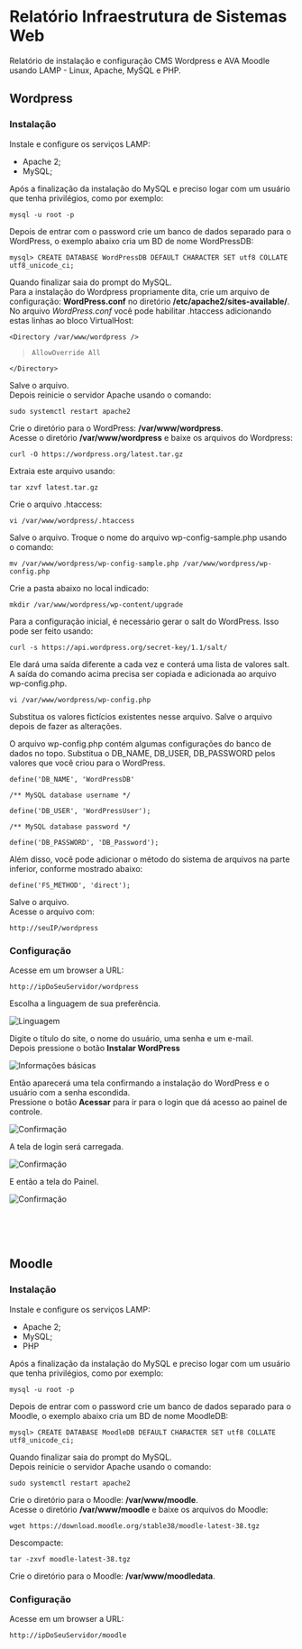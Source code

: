 # Relatório Infraestrutura de Sistemas Web
Relatório de instalação e configuração CMS Wordpress e AVA Moodle usando LAMP - Linux, Apache, MySQL e PHP.

## Wordpress
### Instalação
Instale e configure os serviços LAMP:
* Apache 2;
* MySQL;

Após a finalização da instalação do MySQL e preciso logar com um usuário que tenha privilégios, como por exemplo:

`mysql -u root -p`
  
Depois de entrar com o password crie um banco de dados separado para o WordPress, o exemplo abaixo cria um BD de nome WordPressDB: 

`mysql> CREATE DATABASE WordPressDB DEFAULT CHARACTER SET utf8 COLLATE utf8_unicode_ci;`

Quando finalizar saia do prompt do MySQL.<br>
Para a instalação do Wordpress propriamente dita, crie um arquivo de configuração: __WordPress.conf__ no diretório __/etc/apache2/sites-available/__.<br>
No arquivo *WordPress.conf* você pode habilitar .htaccess adicionando estas linhas ao bloco VirtualHost:

`<Directory /var/www/wordpress />`<br>

>`AllowOverride All`<br>

`</Directory>`

Salve o arquivo.<br>
Depois reinicie o servidor Apache usando o comando:

`sudo systemctl restart apache2`

Crie o diretório para o WordPress: __/var/www/wordpress__.<br>
Acesse o diretório __/var/www/wordpress__ e baixe os arquivos do Wordpress:

`curl -O https://wordpress.org/latest.tar.gz`

Extraia este arquivo usando:

`tar xzvf latest.tar.gz`

Crie o arquivo .htaccess:

`vi /var/www/wordpress/.htaccess`

Salve o arquivo. Troque o nome do arquivo wp-config-sample.php usando o comando:

`mv /var/www/wordpress/wp-config-sample.php /var/www/wordpress/wp-config.php`

Crie a pasta abaixo no local indicado:

`mkdir /var/www/wordpress/wp-content/upgrade`

Para a configuração inicial, é necessário gerar o salt do WordPress. Isso pode ser feito usando:

`curl -s https://api.wordpress.org/secret-key/1.1/salt/`

Ele dará uma saída diferente a cada vez e conterá uma lista de valores salt. A saída do comando acima precisa ser copiada e adicionada ao arquivo wp-config.php.

`vi /var/www/wordpress/wp-config.php`

Substitua os valores fictícios existentes nesse arquivo. Salve o arquivo depois de fazer as alterações.<br>

O arquivo wp-config.php contém algumas configurações do banco de dados no topo. Substitua o DB_NAME, DB_USER, DB_PASSWORD pelos valores que você criou para o WordPress.

`define('DB_NAME', 'WordPressDB' `

`/** MySQL database username */`

`define('DB_USER', 'WordPressUser');`

`/** MySQL database password */`

`define('DB_PASSWORD', 'DB_Password');`

Além disso, você pode adicionar o método do sistema de arquivos na parte inferior, conforme mostrado abaixo:

`define('FS_METHOD', 'direct');`

Salve o arquivo.<br>
Acesse o arquivo com:

`http://seuIP/wordpress`
  
### Configuração
Acesse em um browser a URL:

`http://ipDoSeuServidor/wordpress`

Escolha a linguagem de sua preferência.<br>

![Linguagem](https://github.com/raoever/relatorio_ISW/blob/main/wordpress1.png)

Digite o título do site, o nome do usuário, uma senha e um e-mail.<br>
Depois pressione o botão __Instalar WordPress__

![Informações básicas](https://github.com/raoever/relatorio_ISW/blob/main/wordpress2.png)

Então aparecerá uma tela confirmando a instalação do WordPress e o usuário com a senha escondida.<br>
Pressione o botão __Acessar__ para ir para o login que dá acesso ao painel de controle.

![Confirmação](https://github.com/raoever/relatorio_ISW/blob/main/wordpress3.png)

A tela de login será carregada.

![Confirmação](https://github.com/raoever/relatorio_ISW/blob/main/wordpress4.png)

E então a tela do Painel.

![Confirmação](https://github.com/raoever/relatorio_ISW/blob/main/wordpress5.png)

<br><br><br>
## Moodle
### Instalação
Instale e configure os serviços LAMP:
* Apache 2;
* MySQL;
* PHP

Após a finalização da instalação do MySQL e preciso logar com um usuário que tenha privilégios, como por exemplo:

`mysql -u root -p`
  
Depois de entrar com o password crie um banco de dados separado para o Moodle, o exemplo abaixo cria um BD de nome MoodleDB: 

`mysql> CREATE DATABASE MoodleDB DEFAULT CHARACTER SET utf8 COLLATE utf8_unicode_ci;`

Quando finalizar saia do prompt do MySQL.<br>
Depois reinicie o servidor Apache usando o comando:

`sudo systemctl restart apache2`

Crie o diretório para o Moodle: __/var/www/moodle__.<br>
Acesse o diretório __/var/www/moodle__ e baixe os arquivos do Moodle:

`wget https://download.moodle.org/stable38/moodle-latest-38.tgz`

Descompacte:

`tar -zxvf moodle-latest-38.tgz`

Crie o diretório para o Moodle: __/var/www/moodledata__.<br>

### Configuração
Acesse em um browser a URL:

`http://ipDoSeuServidor/moodle`



